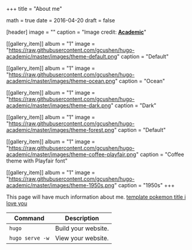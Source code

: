 +++
title = "About me"

math = true
date = 2016-04-20
draft = false


[header]
image = ""
caption = "Image credit: [**Academic**](https://github.com/gcushen/hugo-academic/)"

[[gallery_item]]
album = "1"
image = "https://raw.githubusercontent.com/gcushen/hugo-academic/master/images/theme-default.png"
caption = "Default"

[[gallery_item]]
album = "1"
image = "https://raw.githubusercontent.com/gcushen/hugo-academic/master/images/theme-ocean.png"
caption = "Ocean"

[[gallery_item]]
album = "1"
image = "https://raw.githubusercontent.com/gcushen/hugo-academic/master/images/theme-dark.png"
caption = "Dark"

[[gallery_item]]
album = "1"
image = "https://raw.githubusercontent.com/gcushen/hugo-academic/master/images/theme-forest.png"
caption = "Default"

[[gallery_item]]
album = "1"
image = "https://raw.githubusercontent.com/gcushen/hugo-academic/master/images/theme-coffee-playfair.png"
caption = "Coffee theme with Playfair font"

[[gallery_item]]
album = "1"
image = "https://raw.githubusercontent.com/gcushen/hugo-academic/master/images/theme-1950s.png"
caption = "1950s"
+++

This page will have much information about me. <a href = "/files/title.pdf" target = "_self">template </a> 
<a href = "https://github.com/randomwalk94/academic-kickstart/blob/master/static/files/title.pdf?raw=true" target = "_self">pokemon </a> 
<a href = "https://github.com/randomwalk94/academic-kickstart/blob/master/static/files/title.pdf" target = "_self">title </a>
<a href = "/files/title.html" target = "_self">i love you </a>


| Command           | Description                    |
| ------------------| ------------------------------ |
| `hugo`            | Build your website.            |
| `hugo serve -w`   | View your website.             |



